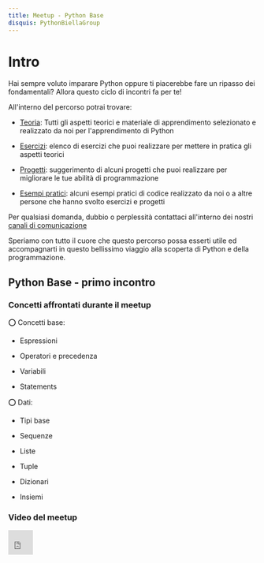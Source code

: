 ```yaml
---
title: Meetup - Python Base
disquis: PythonBiellaGroup
---
```


# Intro

Hai sempre voluto imparare Python oppure ti piacerebbe fare un ripasso dei fondamentali? Allora questo ciclo di incontri fa per te!

All'interno del percorso potrai trovare:

* [Teoria](https://github.com/PythonBiellaGroup/PythonBase/tree/main/teoria): Tutti gli aspetti teorici e materiale di apprendimento selezionato e realizzato da noi per l'apprendimento di Python

* [Esercizi](https://github.com/PythonBiellaGroup/PythonBase/tree/main/esercizi): elenco di esercizi che puoi realizzare per mettere in pratica gli aspetti teorici

* [Progetti](https://github.com/PythonBiellaGroup/PythonBase/tree/main/progetti): suggerimento di alcuni progetti che puoi realizzare per migliorare le tue abilità di programmazione

* [Esempi pratici](https://github.com/PythonBiellaGroup/PythonBase/tree/main/esempi): alcuni esempi pratici di codice realizzato da noi o a altre persone che hanno svolto esercizi e progetti

Per qualsiasi domanda, dubbio o perplessità contattaci all'interno dei nostri [canali di comunicazione](https://linktr.ee/PythonBiellaGroup)

Speriamo con tutto il cuore che questo percorso possa esserti utile ed accompagnarti in questo bellissimo viaggio alla scoperta di Python e della programmazione.

## Python Base - primo incontro

### Concetti affrontati durante il meetup

⭕️ Concetti base:

* Espressioni

* Operatori e precedenza

* Variabili

* Statements

⭕️ Dati:

* Tipi base

* Sequenze

* Liste

* Tuple

* Dizionari

* Insiemi
  
### Video del meetup
<iframe width="50" height="50" src="https://www.youtube.com/embed/wqDY_v7S8F8" title="YouTube video player" frameborder="0" allow="accelerometer; autoplay; clipboard-write; encrypted-media; gyroscope; picture-in-picture; web-share" allowfullscreen></iframe>
